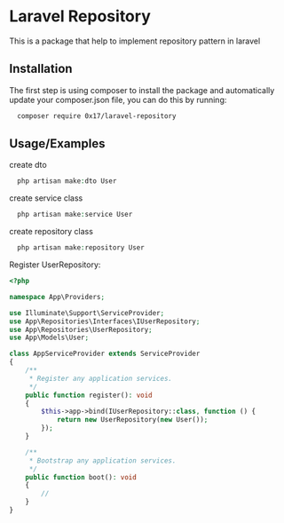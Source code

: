 
# Laravel Repository

This is a package that help to implement repository pattern in laravel

## Installation

The first step is using composer to install the package and automatically update your composer.json file, you can do this by running:

```bash
  composer require 0x17/laravel-repository
```
    
## Usage/Examples

create dto
```php
  php artisan make:dto User
```

create service class
```php
  php artisan make:service User
```

create repository class
```php
  php artisan make:repository User
```

Register UserRepository:

```php
<?php

namespace App\Providers;

use Illuminate\Support\ServiceProvider;
use App\Repositories\Interfaces\IUserRepository;
use App\Repositories\UserRepository;
use App\Models\User;

class AppServiceProvider extends ServiceProvider
{
    /**
     * Register any application services.
     */
    public function register(): void
    {
        $this->app->bind(IUserRepository::class, function () {
            return new UserRepository(new User());
        });
    }

    /**
     * Bootstrap any application services.
     */
    public function boot(): void
    {
        //
    }
}
```


